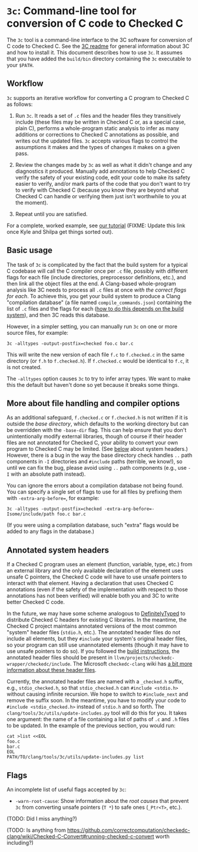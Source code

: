 # `3c`: Command-line tool for conversion of C code to Checked C

The `3c` tool is a command-line interface to the 3C software for conversion of C code to Checked C.  See the [3C readme](../../docs/checkedc/3C/README.md) for general information about 3C and how to install it.  This document describes how to use `3c`.  It assumes that you have added the `build/bin` directory containing the `3c` executable to your `$PATH`.

## Workflow

`3c` supports an iterative workflow for converting a C program to Checked C as follows:

1. Run `3c`.  It reads a set of `.c` files and the header files they transitively include (these files may be written in Checked C or, as a special case, plain C), performs a whole-program static analysis to infer as many additions or corrections to Checked C annotations as possible, and writes out the updated files.  `3c` accepts various flags to control the assumptions it makes and the types of changes it makes on a given pass.

2. Review the changes made by `3c` as well as what it didn't change and any diagnostics it produced.  Manually add annotations to help Checked C verify the safety of your existing code, edit your code to make its safety easier to verify, and/or mark parts of the code that you don't want to try to verify with Checked C (because you know they are beyond what Checked C can handle or verifying them just isn't worthwhile to you at the moment).

3. Repeat until you are satisfied.

For a complete, worked example, see [our tutorial](https://github.com/correctcomputation/checkedc-tiny-bignum-c/tree/v0_3cconvert) (FIXME: Update this link once Kyle and Shilpa get things sorted out).

## Basic usage

The task of `3c` is complicated by the fact that the build system for a typical C codebase will call the C compiler once per `.c` file, possibly with different flags for each file (include directories, preprocessor definitions, etc.), and then link all the object files at the end.  A Clang-based whole-program analysis like 3C needs to process all `.c` files at once _with the correct flags for each_.  To achieve this, you get your build system to produce a Clang "compilation database" (a file named `compile_commands.json`) containing the list of `.c` files and the flags for each ([how to do this depends on the build system](../../docs/JSONCompilationDatabase.rst)), and then 3C reads this database.

However, in a simpler setting, you can manually run `3c` on one or more source files, for example:

```
3c -alltypes -output-postfix=checked foo.c bar.c
```

This will write the new version of each file `f.c` to `f.checked.c` in the same directory (or `f.h` to `f.checked.h`).  If `f.checked.c` would be identical to `f.c`, it is not created.

The `-alltypes` option causes `3c` to try to infer array types.  We want to make this the default but haven't done so yet because it breaks some things.

## More about file handling and compiler options

As an additional safeguard, `f.checked.c` or `f.checked.h` is not written if it is outside the _base directory_, which defaults to the working directory but can be overridden with the `-base-dir` flag.  This can help ensure that you don't unintentionally modify external libraries, though of course if their header files are not annotated for Checked C, your ability to convert your own program to Checked C may be limited.  (See [below](#annotated-system-headers) about system headers.)  However, there is a bug in the way the base directory check handles `..` path components in `-I` directories and `#include` paths (terrible, we know!), so until we can fix the bug, please avoid using `..` path components (e.g., use `-I` with an absolute path instead).

You can ignore the errors about a compilation database not being found.  You can specify a single set of flags to use for all files by prefixing them with `-extra-arg-before=`, for example:

```
3c -alltypes -output-postfix=checked -extra-arg-before=-Isome/include/path foo.c bar.c
```

(If you were using a compilation database, such "extra" flags would be added to any flags in the database.)

## Annotated system headers

If a Checked C program uses an element (function, variable, type, etc.) from an external library and the only available declaration of the element uses unsafe C pointers, the Checked C code will have to use unsafe pointers to interact with that element.  Having a declaration that uses Checked C annotations (even if the safety of the implementation with respect to those annotations has not been verified) will enable both you and 3C to write better Checked C code.

In the future, we may have some scheme analogous to [DefinitelyTyped](https://definitelytyped.org/) to distribute Checked C headers for existing C libraries.  In the meantime, the Checked C project maintains annotated versions of the most common "system" header files (`stdio.h`, etc.).  The annotated header files do not include all elements, but they `#include` your system's original header files, so your program can still use unannotated elements (though it may have to use unsafe pointers to do so).  If you followed the [build instructions](../../docs/checkedc/3C/README.md), the annotated header files should be present in `llvm/projects/checkedc-wrapper/checkedc/include`.  The Microsoft `checkedc-clang` wiki has [a bit more information about these header files](https://github.com/Microsoft/checkedc-clang/wiki/Checked-C-clang-user-manual#header-files).

Currently, the annotated header files are named with a `_checked.h` suffix, e.g., `stdio_checked.h`, so that `stdio_checked.h` can `#include <stdio.h>` without causing infinite recursion.  We hope to switch to `#include_next` and remove the suffix soon.  In the meantime, you have to modify your code to `#include <stdio_checked.h>` instead of `stdio.h` and so forth.  The `clang/tools/3c/utils/update-includes.py` tool will do this for you.  It takes one argument: the name of a file containing a list of paths of `.c` and `.h` files to be updated.  In the example of the previous section, you would run:

```
cat >list <<EOL
foo.c
bar.c
EOL
PATH/TO/clang/tools/3c/utils/update-includes.py list
```

## Flags

An incomplete list of useful flags accepted by `3c`:

- `-warn-root-cause`: Show information about the _root causes_ that prevent `3c` from converting unsafe pointers (`T *`) to safe ones (`_Ptr<T>`, etc.).

(TODO: Did I miss anything?)

(TODO: Is anything from https://github.com/correctcomputation/checkedc-clang/wiki/Checked-C-Convert#running-checked-c-convert worth including?)
